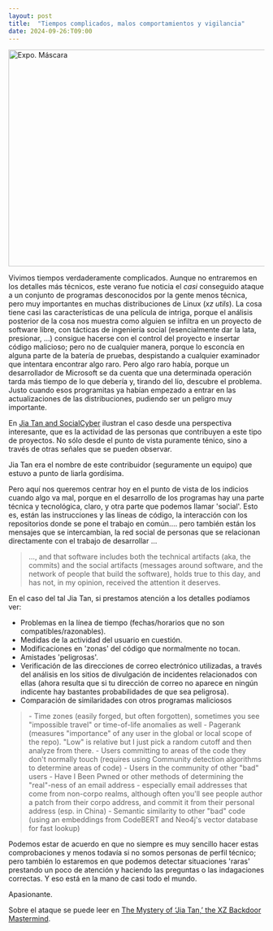 ```yaml
---
layout: post
title:  "Tiempos complicados, malos comportamientos y vigilancia"
date: 2024-09-26:T09:00
---
```

<a data-flickr-embed="true" href="https://www.flickr.com/photos/fernand0/2852272703/in/photolist-5m3Diz" title="Expo. Máscara"><img src="https://live.staticflickr.com/3272/2852272703_eeaac9b023_z.jpg" width="640" height="427" alt="Expo. Máscara"/></a><script async src="//embedr.flickr.com/assets/client-code.js" charset="utf-8"></script>

Vivimos tiempos verdaderamente complicados. Aunque no entraremos en los detalles más técnicos, este verano fue noticia el *casi* conseguido ataque a un conjunto de programas desconocidos por la gente menos técnica, pero muy importantes en muchas distribuciones de Linux (*xz utils*). La cosa tiene casi las características de una película de intriga, porque el análisis posterior de la cosa nos muestra como alguien se infiltra en un proyecto de software libre, con tácticas de ingeniería social (esencialmente dar la lata, presionar, ...) consigue hacerse con el control del proyecto e insertar código malicioso; pero no de cualquier manera, porque lo esconcía en alguna parte de la batería de pruebas, despistando a cualquier examinador que intentara encontrar algo raro. Pero algo raro había, porque un desarrollador de Microsoft se da cuenta que una determinada operación tarda más tiempo de lo que debería y, tirando del lío, descubre el problema. Justo cuando esos programitas ya habían empezado a entrar en las actualizaciones de las distribuciones, pudiendo ser un peligro muy importante.

En <a href="https://cybersecpolitics.blogspot.com/2024/04/jia-tan-and-socialcyber.html"> Jia Tan and SocialCyber</a> ilustran el caso desde una perspectiva interesante, que es la actividad de las personas que contribuyen a este tipo de proyectos. No sólo desde el punto de vista puramente ténico, sino a través de otras señales que se pueden observar.

Jia Tan era el nombre de este contribuidor (seguramente un equipo) que estuvo a punto de liarla gordísima.

Pero aquí nos queremos centrar hoy en el punto de vista de los indicios cuando algo va mal, porque en el desarrollo de los programas hay una parte técnica y tecnológica, claro, y otra parte que podemos llamar 'social'. Esto es, están las instrucciones y las líneas de código, la interacción con los repositorios donde se pone el trabajo en común.... pero también están los mensajes que se intercambian, la red social de personas que se relacionan directamente con el trabajo de desarrollar ...

<blockquote>
..., and that software includes both the technical artifacts (aka, the commits) and the social artifacts (messages around software, and the network of people that build the software), holds true to this day, and has not, in my opinion, received the attention it deserves.
</blockquote>

En el caso del tal Jia Tan, si prestamos atención a los detalles podíamos ver:

- Problemas en la línea de tiempo (fechas/horarios que no son compatibles/razonables).
- Medidas de la actividad del usuario en cuestión.
- Modificaciones en 'zonas' del código que normalmente no tocan.
- Amistades 'peligrosas'.
- Verificación de las direcciones de correo electrónico utilizadas, a través del análisis en los sitios de divulgación de incidentes relacionados con ellas (ahora resulta que si tu dirección de correo no aparece en ningún indicente hay bastantes probabilidades de que sea peligrosa).
- Comparación de similaridades con otros programas maliciosos

<blockquote>
- Time zones (easily forged, but often forgotten), sometimes you see "impossible travel" or time-of-life anomalies as well
- Pagerank (measures "importance" of any user in the global or local scope of the repo). "Low" is relative but I just pick a random cutoff and then analyze from there.
- Users committing to areas of the code they don't normally touch (requires using Community detection algorithms to determine areas of code)
- Users in the community of other "bad" users
- Have I Been Pwned or other methods of determining the "real"-ness of an email address - especially email addresses that come from non-corpo realms, although often you'll see people author a patch from their corpo address, and commit it from their personal address (esp. in China)
- Semantic similarity to other "bad" code (using an embeddings from CodeBERT and Neo4j's vector database for fast lookup)
</blockquote>

Podemos estar de acuerdo en que no siempre es muy sencillo hacer estas comprobaciones y menos todavía si no somos personas de perfil técnico; pero también lo estaremos en que podemos detectar situaciones 'raras' prestando un poco de atención y haciendo las preguntas o las indagaciones correctas. Y eso está en la mano de casi todo el mundo.

Apasionante.

Sobre el ataque se puede leer en <a href="https://www.wired.com/story/jia-tan-xz-backdoor/">The Mystery of ‘Jia Tan,’ the XZ Backdoor Mastermind</a>.
